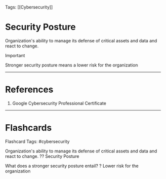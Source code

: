 Tags: [[Cybersecurity]]
# Security Posture

Organization's ability to manage its defense of critical assets and data and react to change.

>[!important] 
>Stronger security posture means a lower risk for the organization

---
# References

1. Google Cybersecurity Professional Certificate

---
# Flashcards

Flashcard Tags: #cybersecurity 

Organization's ability to manage its defense of critical assets and data and react to change.
??
Security Posture
<!--SR:!2024-04-29,3,250!2024-04-29,2,210-->

What does a stronger security posture entail?
?
Lower risk for the organization
<!--SR:!2024-04-28,3,250-->